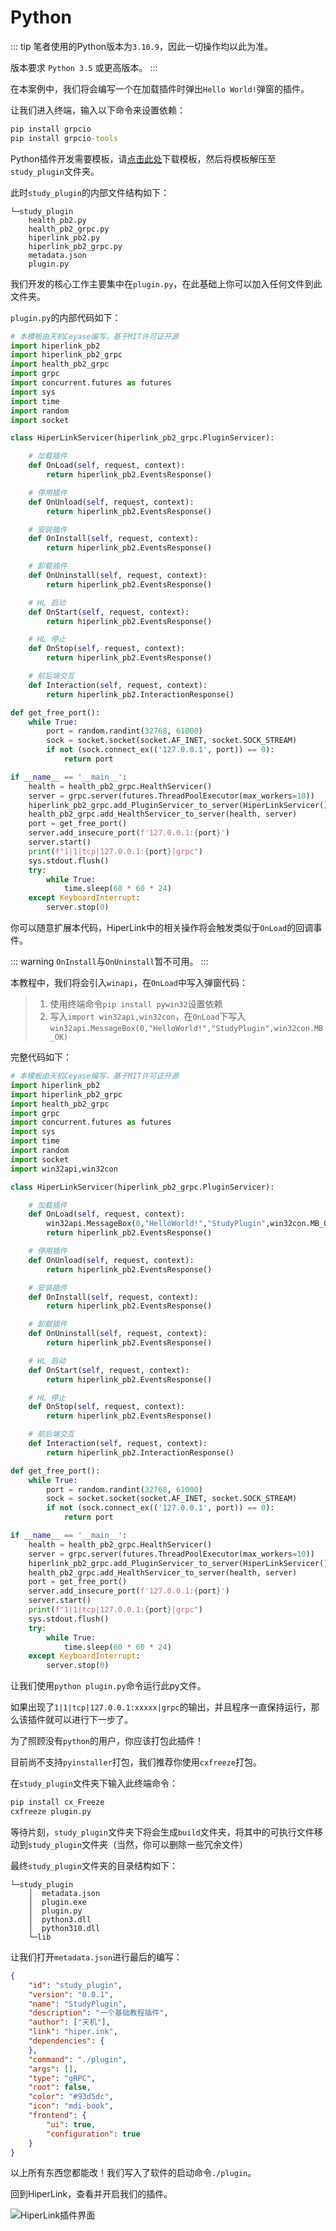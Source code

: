 # Python

::: tip
笔者使用的Python版本为`3.10.9`，因此一切操作均以此为准。

版本要求 `Python 3.5` 或更高版本。
:::

在本案例中，我们将会编写一个在加载插件时弹出`Hello World!`弹窗的插件。

让我们进入终端，输入以下命令来设置依赖：
``` cmd
pip install grpcio
pip install grpcio-tools
```
Python插件开发需要模板，请[点击此处](/file/hl_plugin_python.zip)下载模板，然后将模板解压至`study_plugin`文件夹。

此时`study_plugin`的内部文件结构如下：

```
└─study_plugin
    health_pb2.py
    health_pb2_grpc.py
    hiperlink_pb2.py
    hiperlink_pb2_grpc.py
    metadata.json
    plugin.py
```

我们开发的核心工作主要集中在`plugin.py`，在此基础上你可以加入任何文件到此文件夹。

`plugin.py`的内部代码如下：

``` python
# 本模板由天机Ceyase编写，基于MIT许可证开源
import hiperlink_pb2
import hiperlink_pb2_grpc
import health_pb2_grpc
import grpc
import concurrent.futures as futures
import sys
import time
import random
import socket

class HiperLinkServicer(hiperlink_pb2_grpc.PluginServicer):

    # 加载插件
    def OnLoad(self, request, context):
        return hiperlink_pb2.EventsResponse()

    # 停用插件
    def OnUnload(self, request, context):
        return hiperlink_pb2.EventsResponse()

    # 安装插件
    def OnInstall(self, request, context):
        return hiperlink_pb2.EventsResponse()

    # 卸载插件
    def OnUninstall(self, request, context):
        return hiperlink_pb2.EventsResponse()

    # HL 启动
    def OnStart(self, request, context):
        return hiperlink_pb2.EventsResponse()

    # HL 停止
    def OnStop(self, request, context):
        return hiperlink_pb2.EventsResponse()

    # 前后端交互
    def Interaction(self, request, context):
        return hiperlink_pb2.InteractionResponse()

def get_free_port():
    while True:
        port = random.randint(32768, 61000)
        sock = socket.socket(socket.AF_INET, socket.SOCK_STREAM)
        if not (sock.connect_ex(('127.0.0.1', port)) == 0):
            return port 

if __name__ == '__main__':
    health = health_pb2_grpc.HealthServicer()
    server = grpc.server(futures.ThreadPoolExecutor(max_workers=10))
    hiperlink_pb2_grpc.add_PluginServicer_to_server(HiperLinkServicer(), server)
    health_pb2_grpc.add_HealthServicer_to_server(health, server)
    port = get_free_port()
    server.add_insecure_port(f'127.0.0.1:{port}')
    server.start()
    print(f"1|1|tcp|127.0.0.1:{port}|grpc")
    sys.stdout.flush()
    try:
        while True:
            time.sleep(60 * 60 * 24)
    except KeyboardInterrupt:
        server.stop(0)
```
你可以随意扩展本代码，HiperLink中的相关操作将会触发类似于`OnLoad`的回调事件。

::: warning
`OnInstall`与`OnUninstall`暂不可用。
:::

本教程中，我们将会引入`winapi`，在`OnLoad`中写入弹窗代码：

> 1. 使用终端命令`pip install pywin32`设置依赖
> 2. 写入`import win32api,win32con`，在`OnLoad`下写入`win32api.MessageBox(0,"HelloWorld!","StudyPlugin",win32con.MB_OK)`

完整代码如下：

``` python
# 本模板由天机Ceyase编写，基于MIT许可证开源
import hiperlink_pb2
import hiperlink_pb2_grpc
import health_pb2_grpc
import grpc
import concurrent.futures as futures
import sys
import time
import random
import socket
import win32api,win32con

class HiperLinkServicer(hiperlink_pb2_grpc.PluginServicer):

    # 加载插件
    def OnLoad(self, request, context):
        win32api.MessageBox(0,"HelloWorld!","StudyPlugin",win32con.MB_OK)
        return hiperlink_pb2.EventsResponse()

    # 停用插件
    def OnUnload(self, request, context):
        return hiperlink_pb2.EventsResponse()

    # 安装插件
    def OnInstall(self, request, context):
        return hiperlink_pb2.EventsResponse()

    # 卸载插件
    def OnUninstall(self, request, context):
        return hiperlink_pb2.EventsResponse()

    # HL 启动
    def OnStart(self, request, context):
        return hiperlink_pb2.EventsResponse()

    # HL 停止
    def OnStop(self, request, context):
        return hiperlink_pb2.EventsResponse()

    # 前后端交互
    def Interaction(self, request, context):
        return hiperlink_pb2.InteractionResponse()

def get_free_port():
    while True:
        port = random.randint(32768, 61000)
        sock = socket.socket(socket.AF_INET, socket.SOCK_STREAM)
        if not (sock.connect_ex(('127.0.0.1', port)) == 0):
            return port 

if __name__ == '__main__':
    health = health_pb2_grpc.HealthServicer()
    server = grpc.server(futures.ThreadPoolExecutor(max_workers=10))
    hiperlink_pb2_grpc.add_PluginServicer_to_server(HiperLinkServicer(), server)
    health_pb2_grpc.add_HealthServicer_to_server(health, server)
    port = get_free_port()
    server.add_insecure_port(f'127.0.0.1:{port}')
    server.start()
    print(f"1|1|tcp|127.0.0.1:{port}|grpc")
    sys.stdout.flush()
    try:
        while True:
            time.sleep(60 * 60 * 24)
    except KeyboardInterrupt:
        server.stop(0)
```

让我们使用`python plugin.py`命令运行此py文件。

如果出现了`1|1|tcp|127.0.0.1:xxxxx|grpc`的输出，并且程序一直保持运行，那么该插件就可以进行下一步了。

为了照顾没有`python`的用户，你应该打包此插件！

目前尚不支持`pyinstaller`打包，我们推荐你使用`cxfreeze`打包。

在`study_plugin`文件夹下输入此终端命令：
``` cmd
pip install cx_Freeze
cxfreeze plugin.py
```
等待片刻，`study_plugin`文件夹下将会生成`build`文件夹，将其中的可执行文件移动到`study_plugin`文件夹（当然，你可以删除一些冗余文件）

最终`study_plugin`文件夹的目录结构如下：

```
└─study_plugin
    │  metadata.json
    │  plugin.exe
    │  plugin.py
    │  python3.dll
    │  python310.dll
    └─lib
```

让我们打开`metadata.json`进行最后的编写：
``` json
{
    "id": "study_plugin",
    "version": "0.0.1",
    "name": "StudyPlugin",
    "description": "一个基础教程插件",
    "author": ["天机"],
    "link": "hiper.ink",
    "dependencies": {
    },
    "command": "./plugin",
    "args": [],
    "type": "gRPC",
    "root": false,
    "color": "#93d5dc",
    "icon": "mdi-book",
    "frontend": {
        "ui": true,
        "configuration": true
    }
}
```
以上所有东西您都能改！我们写入了软件的启动命令`./plugin`。

回到HiperLink，查看并开启我们的插件。

![HiperLink插件界面](/img/PluginDocs/Start-2.png "HiperLink插件界面")